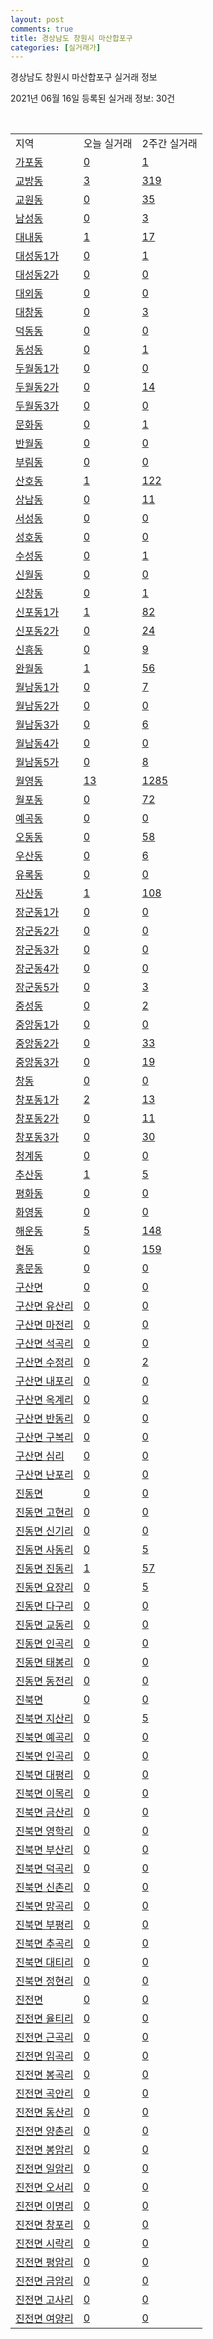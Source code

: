 ```yaml
---
layout: post
comments: true
title: 경상남도 창원시 마산합포구
categories: [실거래가]
---
```


경상남도 창원시 마산합포구 실거래 정보

2021년 06월 16일 등록된 실거래 정보: 30건

<script type="text/javascript">
  google.charts.load('current', {'packages':['corechart']});
  google.charts.setOnLoadCallback(drawChart);

  function drawChart() {
    var data = google.visualization.arrayToDataTable([['거래일', '매매', '전월세', '전매'], ['2021-05', 270, 170, 235], ['2021-02', 200, 281, 108], ['2021-03', 252, 269, 86], ['2021-04', 343, 180, 226], ['2021-06', 55, 58, 15]]);

    var options = {
      title: '최근 유형별 거래량 추이',
      legend: { position: 'bottom' }
    };

    var chart = new google.visualization.LineChart(document.getElementById('columnchart_material'));
    chart.draw(data, (options));
  }
</script>

<div id="columnchart_material" style="width: 450px; margin-left: -35px"></div>
<br>
<table class="sortable">
  <tr>
    <td>지역</td>
    <td>오늘 실거래</td>
    <td>2주간 실거래</td>
  </tr>

  
  <tr class="item">
    <td><a href="4812510100.html">가포동</a></td>
    <td><a href="4812510100.html">0</a></td>
    <td><a href="4812510100.html">1</a></td>
  </tr>
    

  <tr class="item">
    <td><a href="4812510200.html">교방동</a></td>
    <td><a href="4812510200.html">3</a></td>
    <td><a href="4812510200.html">319</a></td>
  </tr>
    

  <tr class="item">
    <td><a href="4812510300.html">교원동</a></td>
    <td><a href="4812510300.html">0</a></td>
    <td><a href="4812510300.html">35</a></td>
  </tr>
    

  <tr class="item">
    <td><a href="4812510400.html">남성동</a></td>
    <td><a href="4812510400.html">0</a></td>
    <td><a href="4812510400.html">3</a></td>
  </tr>
    

  <tr class="item">
    <td><a href="4812510500.html">대내동</a></td>
    <td><a href="4812510500.html">1</a></td>
    <td><a href="4812510500.html">17</a></td>
  </tr>
    

  <tr class="item">
    <td><a href="4812510600.html">대성동1가</a></td>
    <td><a href="4812510600.html">0</a></td>
    <td><a href="4812510600.html">1</a></td>
  </tr>
    

  <tr class="item">
    <td><a href="4812510700.html">대성동2가</a></td>
    <td><a href="4812510700.html">0</a></td>
    <td><a href="4812510700.html">0</a></td>
  </tr>
    

  <tr class="item">
    <td><a href="4812510800.html">대외동</a></td>
    <td><a href="4812510800.html">0</a></td>
    <td><a href="4812510800.html">0</a></td>
  </tr>
    

  <tr class="item">
    <td><a href="4812510900.html">대창동</a></td>
    <td><a href="4812510900.html">0</a></td>
    <td><a href="4812510900.html">3</a></td>
  </tr>
    

  <tr class="item">
    <td><a href="4812511000.html">덕동동</a></td>
    <td><a href="4812511000.html">0</a></td>
    <td><a href="4812511000.html">0</a></td>
  </tr>
    

  <tr class="item">
    <td><a href="4812511100.html">동성동</a></td>
    <td><a href="4812511100.html">0</a></td>
    <td><a href="4812511100.html">1</a></td>
  </tr>
    

  <tr class="item">
    <td><a href="4812511200.html">두월동1가</a></td>
    <td><a href="4812511200.html">0</a></td>
    <td><a href="4812511200.html">0</a></td>
  </tr>
    

  <tr class="item">
    <td><a href="4812511300.html">두월동2가</a></td>
    <td><a href="4812511300.html">0</a></td>
    <td><a href="4812511300.html">14</a></td>
  </tr>
    

  <tr class="item">
    <td><a href="4812511400.html">두월동3가</a></td>
    <td><a href="4812511400.html">0</a></td>
    <td><a href="4812511400.html">0</a></td>
  </tr>
    

  <tr class="item">
    <td><a href="4812511500.html">문화동</a></td>
    <td><a href="4812511500.html">0</a></td>
    <td><a href="4812511500.html">1</a></td>
  </tr>
    

  <tr class="item">
    <td><a href="4812511600.html">반월동</a></td>
    <td><a href="4812511600.html">0</a></td>
    <td><a href="4812511600.html">0</a></td>
  </tr>
    

  <tr class="item">
    <td><a href="4812511700.html">부림동</a></td>
    <td><a href="4812511700.html">0</a></td>
    <td><a href="4812511700.html">0</a></td>
  </tr>
    

  <tr class="item">
    <td><a href="4812511800.html">산호동</a></td>
    <td><a href="4812511800.html">1</a></td>
    <td><a href="4812511800.html">122</a></td>
  </tr>
    

  <tr class="item">
    <td><a href="4812511900.html">상남동</a></td>
    <td><a href="4812511900.html">0</a></td>
    <td><a href="4812511900.html">11</a></td>
  </tr>
    

  <tr class="item">
    <td><a href="4812512000.html">서성동</a></td>
    <td><a href="4812512000.html">0</a></td>
    <td><a href="4812512000.html">0</a></td>
  </tr>
    

  <tr class="item">
    <td><a href="4812512100.html">성호동</a></td>
    <td><a href="4812512100.html">0</a></td>
    <td><a href="4812512100.html">0</a></td>
  </tr>
    

  <tr class="item">
    <td><a href="4812512200.html">수성동</a></td>
    <td><a href="4812512200.html">0</a></td>
    <td><a href="4812512200.html">1</a></td>
  </tr>
    

  <tr class="item">
    <td><a href="4812512300.html">신월동</a></td>
    <td><a href="4812512300.html">0</a></td>
    <td><a href="4812512300.html">0</a></td>
  </tr>
    

  <tr class="item">
    <td><a href="4812512400.html">신창동</a></td>
    <td><a href="4812512400.html">0</a></td>
    <td><a href="4812512400.html">1</a></td>
  </tr>
    

  <tr class="item">
    <td><a href="4812512500.html">신포동1가</a></td>
    <td><a href="4812512500.html">1</a></td>
    <td><a href="4812512500.html">82</a></td>
  </tr>
    

  <tr class="item">
    <td><a href="4812512600.html">신포동2가</a></td>
    <td><a href="4812512600.html">0</a></td>
    <td><a href="4812512600.html">24</a></td>
  </tr>
    

  <tr class="item">
    <td><a href="4812512700.html">신흥동</a></td>
    <td><a href="4812512700.html">0</a></td>
    <td><a href="4812512700.html">9</a></td>
  </tr>
    

  <tr class="item">
    <td><a href="4812512800.html">완월동</a></td>
    <td><a href="4812512800.html">1</a></td>
    <td><a href="4812512800.html">56</a></td>
  </tr>
    

  <tr class="item">
    <td><a href="4812512900.html">월남동1가</a></td>
    <td><a href="4812512900.html">0</a></td>
    <td><a href="4812512900.html">7</a></td>
  </tr>
    

  <tr class="item">
    <td><a href="4812513000.html">월남동2가</a></td>
    <td><a href="4812513000.html">0</a></td>
    <td><a href="4812513000.html">0</a></td>
  </tr>
    

  <tr class="item">
    <td><a href="4812513100.html">월남동3가</a></td>
    <td><a href="4812513100.html">0</a></td>
    <td><a href="4812513100.html">6</a></td>
  </tr>
    

  <tr class="item">
    <td><a href="4812513200.html">월남동4가</a></td>
    <td><a href="4812513200.html">0</a></td>
    <td><a href="4812513200.html">0</a></td>
  </tr>
    

  <tr class="item">
    <td><a href="4812513300.html">월남동5가</a></td>
    <td><a href="4812513300.html">0</a></td>
    <td><a href="4812513300.html">8</a></td>
  </tr>
    

  <tr class="item">
    <td><a href="4812513400.html">월영동</a></td>
    <td><a href="4812513400.html">13</a></td>
    <td><a href="4812513400.html">1285</a></td>
  </tr>
    

  <tr class="item">
    <td><a href="4812513500.html">월포동</a></td>
    <td><a href="4812513500.html">0</a></td>
    <td><a href="4812513500.html">72</a></td>
  </tr>
    

  <tr class="item">
    <td><a href="4812513600.html">예곡동</a></td>
    <td><a href="4812513600.html">0</a></td>
    <td><a href="4812513600.html">0</a></td>
  </tr>
    

  <tr class="item">
    <td><a href="4812513700.html">오동동</a></td>
    <td><a href="4812513700.html">0</a></td>
    <td><a href="4812513700.html">58</a></td>
  </tr>
    

  <tr class="item">
    <td><a href="4812513800.html">우산동</a></td>
    <td><a href="4812513800.html">0</a></td>
    <td><a href="4812513800.html">6</a></td>
  </tr>
    

  <tr class="item">
    <td><a href="4812513900.html">유록동</a></td>
    <td><a href="4812513900.html">0</a></td>
    <td><a href="4812513900.html">0</a></td>
  </tr>
    

  <tr class="item">
    <td><a href="4812514000.html">자산동</a></td>
    <td><a href="4812514000.html">1</a></td>
    <td><a href="4812514000.html">108</a></td>
  </tr>
    

  <tr class="item">
    <td><a href="4812514100.html">장군동1가</a></td>
    <td><a href="4812514100.html">0</a></td>
    <td><a href="4812514100.html">0</a></td>
  </tr>
    

  <tr class="item">
    <td><a href="4812514200.html">장군동2가</a></td>
    <td><a href="4812514200.html">0</a></td>
    <td><a href="4812514200.html">0</a></td>
  </tr>
    

  <tr class="item">
    <td><a href="4812514300.html">장군동3가</a></td>
    <td><a href="4812514300.html">0</a></td>
    <td><a href="4812514300.html">0</a></td>
  </tr>
    

  <tr class="item">
    <td><a href="4812514400.html">장군동4가</a></td>
    <td><a href="4812514400.html">0</a></td>
    <td><a href="4812514400.html">0</a></td>
  </tr>
    

  <tr class="item">
    <td><a href="4812514500.html">장군동5가</a></td>
    <td><a href="4812514500.html">0</a></td>
    <td><a href="4812514500.html">3</a></td>
  </tr>
    

  <tr class="item">
    <td><a href="4812514600.html">중성동</a></td>
    <td><a href="4812514600.html">0</a></td>
    <td><a href="4812514600.html">2</a></td>
  </tr>
    

  <tr class="item">
    <td><a href="4812514700.html">중앙동1가</a></td>
    <td><a href="4812514700.html">0</a></td>
    <td><a href="4812514700.html">0</a></td>
  </tr>
    

  <tr class="item">
    <td><a href="4812514800.html">중앙동2가</a></td>
    <td><a href="4812514800.html">0</a></td>
    <td><a href="4812514800.html">33</a></td>
  </tr>
    

  <tr class="item">
    <td><a href="4812514900.html">중앙동3가</a></td>
    <td><a href="4812514900.html">0</a></td>
    <td><a href="4812514900.html">19</a></td>
  </tr>
    

  <tr class="item">
    <td><a href="4812515000.html">창동</a></td>
    <td><a href="4812515000.html">0</a></td>
    <td><a href="4812515000.html">0</a></td>
  </tr>
    

  <tr class="item">
    <td><a href="4812515100.html">창포동1가</a></td>
    <td><a href="4812515100.html">2</a></td>
    <td><a href="4812515100.html">13</a></td>
  </tr>
    

  <tr class="item">
    <td><a href="4812515200.html">창포동2가</a></td>
    <td><a href="4812515200.html">0</a></td>
    <td><a href="4812515200.html">11</a></td>
  </tr>
    

  <tr class="item">
    <td><a href="4812515300.html">창포동3가</a></td>
    <td><a href="4812515300.html">0</a></td>
    <td><a href="4812515300.html">30</a></td>
  </tr>
    

  <tr class="item">
    <td><a href="4812515400.html">청계동</a></td>
    <td><a href="4812515400.html">0</a></td>
    <td><a href="4812515400.html">0</a></td>
  </tr>
    

  <tr class="item">
    <td><a href="4812515500.html">추산동</a></td>
    <td><a href="4812515500.html">1</a></td>
    <td><a href="4812515500.html">5</a></td>
  </tr>
    

  <tr class="item">
    <td><a href="4812515600.html">평화동</a></td>
    <td><a href="4812515600.html">0</a></td>
    <td><a href="4812515600.html">0</a></td>
  </tr>
    

  <tr class="item">
    <td><a href="4812515700.html">화영동</a></td>
    <td><a href="4812515700.html">0</a></td>
    <td><a href="4812515700.html">0</a></td>
  </tr>
    

  <tr class="item">
    <td><a href="4812515800.html">해운동</a></td>
    <td><a href="4812515800.html">5</a></td>
    <td><a href="4812515800.html">148</a></td>
  </tr>
    

  <tr class="item">
    <td><a href="4812515900.html">현동</a></td>
    <td><a href="4812515900.html">0</a></td>
    <td><a href="4812515900.html">159</a></td>
  </tr>
    

  <tr class="item">
    <td><a href="4812516000.html">홍문동</a></td>
    <td><a href="4812516000.html">0</a></td>
    <td><a href="4812516000.html">0</a></td>
  </tr>
    

  <tr class="item">
    <td><a href="4812531000.html">구산면</a></td>
    <td><a href="4812531000.html">0</a></td>
    <td><a href="4812531000.html">0</a></td>
  </tr>
    

  <tr class="item">
    <td><a href="4812531021.html">구산면 유산리</a></td>
    <td><a href="4812531021.html">0</a></td>
    <td><a href="4812531021.html">0</a></td>
  </tr>
    

  <tr class="item">
    <td><a href="4812531022.html">구산면 마전리</a></td>
    <td><a href="4812531022.html">0</a></td>
    <td><a href="4812531022.html">0</a></td>
  </tr>
    

  <tr class="item">
    <td><a href="4812531023.html">구산면 석곡리</a></td>
    <td><a href="4812531023.html">0</a></td>
    <td><a href="4812531023.html">0</a></td>
  </tr>
    

  <tr class="item">
    <td><a href="4812531024.html">구산면 수정리</a></td>
    <td><a href="4812531024.html">0</a></td>
    <td><a href="4812531024.html">2</a></td>
  </tr>
    

  <tr class="item">
    <td><a href="4812531025.html">구산면 내포리</a></td>
    <td><a href="4812531025.html">0</a></td>
    <td><a href="4812531025.html">0</a></td>
  </tr>
    

  <tr class="item">
    <td><a href="4812531026.html">구산면 옥계리</a></td>
    <td><a href="4812531026.html">0</a></td>
    <td><a href="4812531026.html">0</a></td>
  </tr>
    

  <tr class="item">
    <td><a href="4812531027.html">구산면 반동리</a></td>
    <td><a href="4812531027.html">0</a></td>
    <td><a href="4812531027.html">0</a></td>
  </tr>
    

  <tr class="item">
    <td><a href="4812531028.html">구산면 구복리</a></td>
    <td><a href="4812531028.html">0</a></td>
    <td><a href="4812531028.html">0</a></td>
  </tr>
    

  <tr class="item">
    <td><a href="4812531029.html">구산면 심리</a></td>
    <td><a href="4812531029.html">0</a></td>
    <td><a href="4812531029.html">0</a></td>
  </tr>
    

  <tr class="item">
    <td><a href="4812531030.html">구산면 난포리</a></td>
    <td><a href="4812531030.html">0</a></td>
    <td><a href="4812531030.html">0</a></td>
  </tr>
    

  <tr class="item">
    <td><a href="4812532000.html">진동면</a></td>
    <td><a href="4812532000.html">0</a></td>
    <td><a href="4812532000.html">0</a></td>
  </tr>
    

  <tr class="item">
    <td><a href="4812532021.html">진동면 고현리</a></td>
    <td><a href="4812532021.html">0</a></td>
    <td><a href="4812532021.html">0</a></td>
  </tr>
    

  <tr class="item">
    <td><a href="4812532022.html">진동면 신기리</a></td>
    <td><a href="4812532022.html">0</a></td>
    <td><a href="4812532022.html">0</a></td>
  </tr>
    

  <tr class="item">
    <td><a href="4812532023.html">진동면 사동리</a></td>
    <td><a href="4812532023.html">0</a></td>
    <td><a href="4812532023.html">5</a></td>
  </tr>
    

  <tr class="item">
    <td><a href="4812532024.html">진동면 진동리</a></td>
    <td><a href="4812532024.html">1</a></td>
    <td><a href="4812532024.html">57</a></td>
  </tr>
    

  <tr class="item">
    <td><a href="4812532025.html">진동면 요장리</a></td>
    <td><a href="4812532025.html">0</a></td>
    <td><a href="4812532025.html">5</a></td>
  </tr>
    

  <tr class="item">
    <td><a href="4812532026.html">진동면 다구리</a></td>
    <td><a href="4812532026.html">0</a></td>
    <td><a href="4812532026.html">0</a></td>
  </tr>
    

  <tr class="item">
    <td><a href="4812532027.html">진동면 교동리</a></td>
    <td><a href="4812532027.html">0</a></td>
    <td><a href="4812532027.html">0</a></td>
  </tr>
    

  <tr class="item">
    <td><a href="4812532028.html">진동면 인곡리</a></td>
    <td><a href="4812532028.html">0</a></td>
    <td><a href="4812532028.html">0</a></td>
  </tr>
    

  <tr class="item">
    <td><a href="4812532029.html">진동면 태봉리</a></td>
    <td><a href="4812532029.html">0</a></td>
    <td><a href="4812532029.html">0</a></td>
  </tr>
    

  <tr class="item">
    <td><a href="4812532030.html">진동면 동전리</a></td>
    <td><a href="4812532030.html">0</a></td>
    <td><a href="4812532030.html">0</a></td>
  </tr>
    

  <tr class="item">
    <td><a href="4812533000.html">진북면</a></td>
    <td><a href="4812533000.html">0</a></td>
    <td><a href="4812533000.html">0</a></td>
  </tr>
    

  <tr class="item">
    <td><a href="4812533021.html">진북면 지산리</a></td>
    <td><a href="4812533021.html">0</a></td>
    <td><a href="4812533021.html">5</a></td>
  </tr>
    

  <tr class="item">
    <td><a href="4812533022.html">진북면 예곡리</a></td>
    <td><a href="4812533022.html">0</a></td>
    <td><a href="4812533022.html">0</a></td>
  </tr>
    

  <tr class="item">
    <td><a href="4812533023.html">진북면 인곡리</a></td>
    <td><a href="4812533023.html">0</a></td>
    <td><a href="4812533023.html">0</a></td>
  </tr>
    

  <tr class="item">
    <td><a href="4812533024.html">진북면 대평리</a></td>
    <td><a href="4812533024.html">0</a></td>
    <td><a href="4812533024.html">0</a></td>
  </tr>
    

  <tr class="item">
    <td><a href="4812533025.html">진북면 이목리</a></td>
    <td><a href="4812533025.html">0</a></td>
    <td><a href="4812533025.html">0</a></td>
  </tr>
    

  <tr class="item">
    <td><a href="4812533026.html">진북면 금산리</a></td>
    <td><a href="4812533026.html">0</a></td>
    <td><a href="4812533026.html">0</a></td>
  </tr>
    

  <tr class="item">
    <td><a href="4812533027.html">진북면 영학리</a></td>
    <td><a href="4812533027.html">0</a></td>
    <td><a href="4812533027.html">0</a></td>
  </tr>
    

  <tr class="item">
    <td><a href="4812533028.html">진북면 부산리</a></td>
    <td><a href="4812533028.html">0</a></td>
    <td><a href="4812533028.html">0</a></td>
  </tr>
    

  <tr class="item">
    <td><a href="4812533029.html">진북면 덕곡리</a></td>
    <td><a href="4812533029.html">0</a></td>
    <td><a href="4812533029.html">0</a></td>
  </tr>
    

  <tr class="item">
    <td><a href="4812533030.html">진북면 신촌리</a></td>
    <td><a href="4812533030.html">0</a></td>
    <td><a href="4812533030.html">0</a></td>
  </tr>
    

  <tr class="item">
    <td><a href="4812533031.html">진북면 망곡리</a></td>
    <td><a href="4812533031.html">0</a></td>
    <td><a href="4812533031.html">0</a></td>
  </tr>
    

  <tr class="item">
    <td><a href="4812533032.html">진북면 부평리</a></td>
    <td><a href="4812533032.html">0</a></td>
    <td><a href="4812533032.html">0</a></td>
  </tr>
    

  <tr class="item">
    <td><a href="4812533033.html">진북면 추곡리</a></td>
    <td><a href="4812533033.html">0</a></td>
    <td><a href="4812533033.html">0</a></td>
  </tr>
    

  <tr class="item">
    <td><a href="4812533034.html">진북면 대티리</a></td>
    <td><a href="4812533034.html">0</a></td>
    <td><a href="4812533034.html">0</a></td>
  </tr>
    

  <tr class="item">
    <td><a href="4812533035.html">진북면 정현리</a></td>
    <td><a href="4812533035.html">0</a></td>
    <td><a href="4812533035.html">0</a></td>
  </tr>
    

  <tr class="item">
    <td><a href="4812534000.html">진전면</a></td>
    <td><a href="4812534000.html">0</a></td>
    <td><a href="4812534000.html">0</a></td>
  </tr>
    

  <tr class="item">
    <td><a href="4812534021.html">진전면 율티리</a></td>
    <td><a href="4812534021.html">0</a></td>
    <td><a href="4812534021.html">0</a></td>
  </tr>
    

  <tr class="item">
    <td><a href="4812534022.html">진전면 근곡리</a></td>
    <td><a href="4812534022.html">0</a></td>
    <td><a href="4812534022.html">0</a></td>
  </tr>
    

  <tr class="item">
    <td><a href="4812534023.html">진전면 임곡리</a></td>
    <td><a href="4812534023.html">0</a></td>
    <td><a href="4812534023.html">0</a></td>
  </tr>
    

  <tr class="item">
    <td><a href="4812534024.html">진전면 봉곡리</a></td>
    <td><a href="4812534024.html">0</a></td>
    <td><a href="4812534024.html">0</a></td>
  </tr>
    

  <tr class="item">
    <td><a href="4812534025.html">진전면 곡안리</a></td>
    <td><a href="4812534025.html">0</a></td>
    <td><a href="4812534025.html">0</a></td>
  </tr>
    

  <tr class="item">
    <td><a href="4812534026.html">진전면 동산리</a></td>
    <td><a href="4812534026.html">0</a></td>
    <td><a href="4812534026.html">0</a></td>
  </tr>
    

  <tr class="item">
    <td><a href="4812534027.html">진전면 양촌리</a></td>
    <td><a href="4812534027.html">0</a></td>
    <td><a href="4812534027.html">0</a></td>
  </tr>
    

  <tr class="item">
    <td><a href="4812534028.html">진전면 봉암리</a></td>
    <td><a href="4812534028.html">0</a></td>
    <td><a href="4812534028.html">0</a></td>
  </tr>
    

  <tr class="item">
    <td><a href="4812534029.html">진전면 일암리</a></td>
    <td><a href="4812534029.html">0</a></td>
    <td><a href="4812534029.html">0</a></td>
  </tr>
    

  <tr class="item">
    <td><a href="4812534030.html">진전면 오서리</a></td>
    <td><a href="4812534030.html">0</a></td>
    <td><a href="4812534030.html">0</a></td>
  </tr>
    

  <tr class="item">
    <td><a href="4812534031.html">진전면 이명리</a></td>
    <td><a href="4812534031.html">0</a></td>
    <td><a href="4812534031.html">0</a></td>
  </tr>
    

  <tr class="item">
    <td><a href="4812534032.html">진전면 창포리</a></td>
    <td><a href="4812534032.html">0</a></td>
    <td><a href="4812534032.html">0</a></td>
  </tr>
    

  <tr class="item">
    <td><a href="4812534033.html">진전면 시락리</a></td>
    <td><a href="4812534033.html">0</a></td>
    <td><a href="4812534033.html">0</a></td>
  </tr>
    

  <tr class="item">
    <td><a href="4812534034.html">진전면 평암리</a></td>
    <td><a href="4812534034.html">0</a></td>
    <td><a href="4812534034.html">0</a></td>
  </tr>
    

  <tr class="item">
    <td><a href="4812534035.html">진전면 금암리</a></td>
    <td><a href="4812534035.html">0</a></td>
    <td><a href="4812534035.html">0</a></td>
  </tr>
    

  <tr class="item">
    <td><a href="4812534036.html">진전면 고사리</a></td>
    <td><a href="4812534036.html">0</a></td>
    <td><a href="4812534036.html">0</a></td>
  </tr>
    

  <tr class="item">
    <td><a href="4812534037.html">진전면 여양리</a></td>
    <td><a href="4812534037.html">0</a></td>
    <td><a href="4812534037.html">0</a></td>
  </tr>
    


</table>


    